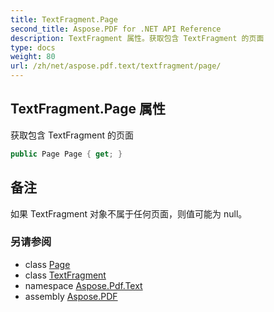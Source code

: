 ```yaml
---
title: TextFragment.Page
second_title: Aspose.PDF for .NET API Reference
description: TextFragment 属性。获取包含 TextFragment 的页面
type: docs
weight: 80
url: /zh/net/aspose.pdf.text/textfragment/page/
---
```

## TextFragment.Page 属性

获取包含 TextFragment 的页面

```csharp
public Page Page { get; }
```

## 备注

如果 TextFragment 对象不属于任何页面，则值可能为 null。

### 另请参阅

* class [Page](../../../aspose.pdf/page/)
* class [TextFragment](../)
* namespace [Aspose.Pdf.Text](../../../aspose.pdf.text/)
* assembly [Aspose.PDF](../../../)
